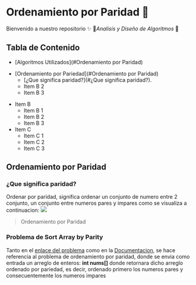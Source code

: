 # Ordenamiento por Paridad :memo:
Bienvenido  a nuestro repositorio :sparkles:
:construction_worker:*Analisis y Diseño de Algoritmos*  :memo:

## Tabla de Contenido 

* [Algoritmos Utilizados](#Ordenamiento por Paridad)         
- [Ordenamiento por Pariedad](#Ordenamiento por Paridad)
    + [¿Que significa paridad?](#¿Que significa paridad?).
    + Item B 2
    + Item B 3
+ Item B
    + Item B 1
    + Item B 2
    + Item B 3
+ Item C
    * Item C 1
    * Item C 2
    * Item C 3

## Ordenamiento por Paridad
### ¿Que significa paridad?
Ordenar por paridad, significa ordenar un conjunto de numero entre 2 conjunto, un conjunto entre numeros pares y impares como se visualiza a continuacion:
![](https://i.ibb.co/KxmxG9y/Captura2332.png)

> Ordenamiento por Paridad

### Problema de Sort Array by Parity
Tanto en el  [enlace del problema](https://leetcode.com/problems/sort-array-by-parity/) como en la [Documentacion](https://leetcode.com/problems/sort-array-by-parity/), se hace referencia al problema de ordenamiento por paridad, donde se envia como entrada un arreglo de enteros: **int nums[]** donde retornara dicho arreglo ordenado por pariedad, es decir,  ordenado primero los numeros  pares y consecuentemente los numeros impares 
